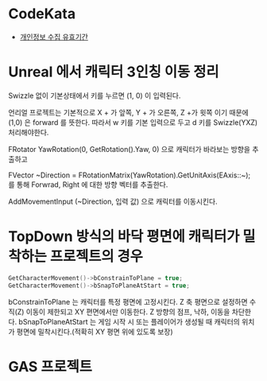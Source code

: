 
# CodeKata

- [개인정보 수집 유효기간](https://github.com/solie75/Baekjoon/blob/a5aa7eda16cda44222783680f3fcb13f05c55d62/%ED%94%84%EB%A1%9C%EA%B7%B8%EB%9E%98%EB%A8%B8%EC%8A%A4/1/150370.%E2%80%85%EA%B0%9C%EC%9D%B8%EC%A0%95%EB%B3%B4%E2%80%85%EC%88%98%EC%A7%91%E2%80%85%EC%9C%A0%ED%9A%A8%EA%B8%B0%EA%B0%84/%EA%B0%9C%EC%9D%B8%EC%A0%95%EB%B3%B4%E2%80%85%EC%88%98%EC%A7%91%E2%80%85%EC%9C%A0%ED%9A%A8%EA%B8%B0%EA%B0%84.cpp)

# Unreal 에서 캐릭터 3인칭 이동 정리

Swizzle 없이 기본상태에서 키를 누르면 (1, 0) 이 입력된다. 

언리얼 프로젝트는 기본적으로 X + 가 앞쪽, Y + 가 오른쪽, Z +가 윗쪽 이기 때문에 (1,0) 은 forward 를 뜻한다. 따라서 w 키를 기본 입력으로 두고 d 키를 Swizzle(YXZ) 처리해야한다.

FRotator YawRotation(0, GetRotation().Yaw, 0) 으로 캐릭터가 바라보는 방향을 추출하고 

FVector ~Direction = FRotationMatrix(YawRotation).GetUnitAxis(EAxis::~);
를 통해 Forwrad, Right 에 대한 방향 벡터를 추출한다.

AddMovementInput (~Direction, 입력 값) 으로 캐릭터를 이동시킨다.

# TopDown 방식의 바닥 평면에 캐릭터가 밀착하는 프로젝트의 경우

```c++
GetCharacterMovement()->bConstrainToPlane = true;
GetCharacterMovement()->bSnapToPlaneAtStart = true;
```
bConstrainToPlane 는 캐릭터를 특정 평면에 고정시킨다. Z 축 평면으로 설정하면 수직(Z) 이동이 제한되고 XY 편면에서만 이동한다. Z 방향의 점프, 낙하, 이동을 차단한다.
bSnapToPlaneAtStart 는 게임 시작 시 또는 플레이어가 생성될 때 캐릭터의 위치가 평면에 밀착시킨다.(적확히 XY 평면 위에 있도록 보장)

# GAS 프로젝트


